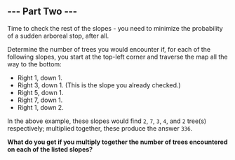 ## --- Part Two ---
Time to check the rest of the slopes - you need to minimize the probability of a sudden arboreal stop, after all.
 
Determine the number of trees you would encounter if, for each of the following slopes, you start at the top-left corner and traverse the map all the way to the bottom:
 
- Right 1, down 1.
- Right 3, down 1. (This is the slope you already checked.)
- Right 5, down 1.
- Right 7, down 1.
- Right 1, down 2.
 
In the above example, these slopes would find `2`, `7`, `3`, `4`, and `2` tree(s) respectively; multiplied together, these produce the answer `336`.
 
**What do you get if you multiply together the number of trees encountered on each of the listed slopes?**
 